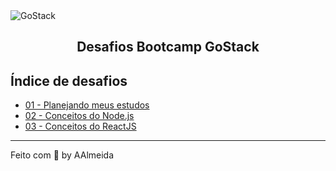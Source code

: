 <img alt="GoStack" src="https://storage.googleapis.com/golden-wind/bootcamp-gostack/header-desafios.png" />
<h2 align="center">
  Desafios Bootcamp GoStack
</h2>

## Índice de desafios

- [01 - Planejando meus estudos](https://github.com/ademilsonalmeida/desafio-01)
- [02 - Conceitos do Node.js](https://github.com/ademilsonalmeida/gostack-template-conceitos-nodejs)
- [03 - Conceitos do ReactJS](https://github.com/ademilsonalmeida/gostack-template-conceitos-reactjs)

---

Feito com 💜 by AAlmeida

